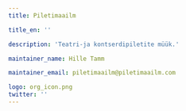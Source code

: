 ```yaml
---
title: Piletimaailm

title_en: ''

description: 'Teatri-ja kontserdipiletite müük.'

maintainer_name: Hille Tamm

maintainer_email: piletimaailm@piletimaailm.com

logo: org_icon.png
twitter: ''
---
```

